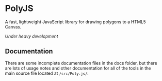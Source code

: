 # PolyJS
A fast, lightweight JavaScript library for drawing polygons to a HTML5 Canvas.

*Under heavy development*
## Documentation
There are some incomplete documentation files in the docs folder, but there are lots of usage notes and other documentation for all of the tools in the main source file located at `/src/Poly.js/`.
